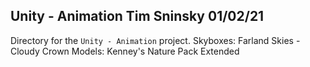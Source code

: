 **Unity - Animation**
Tim Sninsky
01/02/21
---
Directory for the `Unity - Animation` project.
Skyboxes: Farland Skies - Cloudy Crown
Models: Kenney's Nature Pack Extended
